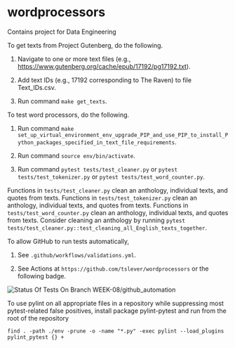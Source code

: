 # wordprocessors
Contains project for Data Engineering

To get texts from Project Gutenberg, do the following.

1. Navigate to one or more text files (e.g., https://www.gutenberg.org/cache/epub/17192/pg17192.txt).

2. Add text IDs (e.g., 17192 corresponding to The Raven) to file Text_IDs.csv.

3. Run command `make get_texts`.

To test word processors, do the following.

1. Run command `make set_up_virtual_environment_env_upgrade_PIP_and_use_PIP_to_install_Python_packages_specified_in_text_file_requirements`.

2. Run command `source env/bin/activate`.

3. Run command `pytest tests/test_cleaner.py` or `pytest tests/test_tokenizer.py` or `pytest tests/test_word_counter.py`.

Functions in `tests/test_cleaner.py` clean an anthology, individual texts, and quotes from texts. Functions in `tests/test_tokenizer.py` clean an anthology, individual texts, and quotes from texts. Functions in `tests/test_word_counter.py` clean an anthology, individual texts, and quotes from texts. Consider cleaning an anthology by running `pytest tests/test_cleaner.py::test_cleaning_all_English_texts_together`.

To allow GitHub to run tests automatically,

1. See `.github/workflows/validations.yml`.

2. See Actions at `https://github.com/tslever/wordprocessors` or the following badge.

![Status Of Tests On Branch WEEK-08/github_automation](https://github.com/tslever/wordprocessors/actions/workflows/validations.yml/badge.svg?branch=WEEK-08/refactoring_and_linting)

To use pylint on all appropriate files in a repository while suppressing most pytest-related false positives, install package pylint-pytest and run from the root of the repository

`find . -path ./env -prune -o -name "*.py" -exec pylint --load_plugins pylint_pytest {} +`
